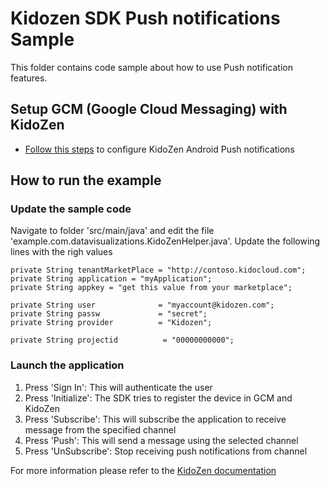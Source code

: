 
# Kidozen SDK Push notifications Sample
This folder contains code sample about how to use Push notification features.

## Setup GCM (Google Cloud Messaging) with KidoZen
- [Follow this steps](http://docs.kidozen.com/android-push-notifications/) to configure KidoZen Android Push notifications


## How to run the example

### Update the sample code
Navigate to folder 'src/main/java' and edit the file 'example.com.datavisualizations.KidoZenHelper.java'. Update the following lines with the righ values

    private String tenantMarketPlace = "http://contoso.kidocloud.com";
    private String application = "myApplication";
    private String appkey = "get this value from your marketplace";

    private String user              = "myaccount@kidozen.com";
    private String passw             = "secret";
    private String provider          = "Kidozen";

    private String projectid          = "00000000000";


### Launch the application
 1. Press 'Sign In': This will authenticate the user
 2. Press 'Initialize': The SDK tries to register the device in GCM and KidoZen
 3. Press 'Subscribe': This will subscribe the application to receive message from the specified channel
 4. Press 'Push': This will send a message using the selected channel
 5. Press 'UnSubscribe': Stop receiving push notifications from channel



For more information please refer to the [KidoZen documentation](http://docs.kidozen.com/)
